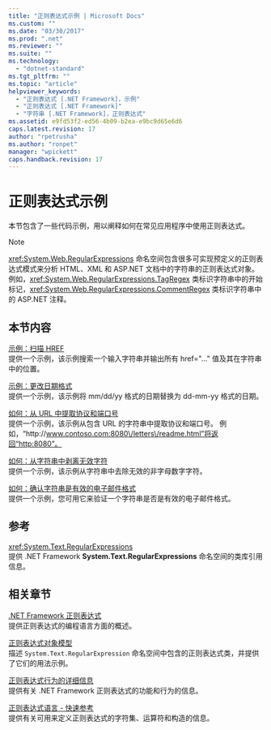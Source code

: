 ```yaml
---
title: "正则表达式示例 | Microsoft Docs"
ms.custom: ""
ms.date: "03/30/2017"
ms.prod: ".net"
ms.reviewer: ""
ms.suite: ""
ms.technology: 
  - "dotnet-standard"
ms.tgt_pltfrm: ""
ms.topic: "article"
helpviewer_keywords: 
  - "正则表达式 [.NET Framework]，示例"
  - "正则表达式 [.NET Framework]"
  - "字符串 [.NET Framework]，正则表达式"
ms.assetid: e9fd53f2-ed56-4b09-b2ea-e9bc9d65e6d6
caps.latest.revision: 17
author: "rpetrusha"
ms.author: "ronpet"
manager: "wpickett"
caps.handback.revision: 17
---
```

# 正则表达式示例
本节包含了一些代码示例，用以阐释如何在常见应用程序中使用正则表达式。  
  
> [!NOTE]
>  <xref:System.Web.RegularExpressions> 命名空间包含很多可实现预定义的正则表达式模式来分析 HTML、XML 和 ASP.NET 文档中的字符串的正则表达式对象。  例如，<xref:System.Web.RegularExpressions.TagRegex> 类标识字符串中的开始标记，<xref:System.Web.RegularExpressions.CommentRegex> 类标识字符串中的 ASP.NET 注释。  
  
## 本节内容  
 [示例：扫描 HREF](../../../docs/standard/base-types/regular-expression-example-scanning-for-hrefs.md)  
 提供一个示例，该示例搜索一个输入字符串并输出所有 href\="…" 值及其在字符串中的位置。  
  
 [示例：更改日期格式](../../../docs/standard/base-types/regular-expression-example-changing-date-formats.md)  
 提供一个示例，该示例将 mm\/dd\/yy 格式的日期替换为 dd\-mm\-yy 格式的日期。  
  
 [如何：从 URL 中提取协议和端口号](../../../docs/standard/base-types/how-to-extract-a-protocol-and-port-number-from-a-url.md)  
 提供一个示例，该示例从包含 URL 的字符串中提取协议和端口号。  例如，“http:\/\/www.contoso.com:8080\/letters\/readme.html”将返回“http:8080”。  
  
 [如何：从字符串中剥离无效字符](../../../docs/standard/base-types/how-to-strip-invalid-characters-from-a-string.md)  
 提供一个示例，该示例从字符串中去除无效的非字母数字字符。  
  
 [如何：确认字符串是有效的电子邮件格式](../../../docs/standard/base-types/how-to-verify-that-strings-are-in-valid-email-format.md)  
 提供一个示例，您可用它来验证一个字符串是否是有效的电子邮件格式。  
  
## 参考  
 <xref:System.Text.RegularExpressions>  
 提供 .NET Framework **System.Text.RegularExpressions** 命名空间的类库引用信息。  
  
## 相关章节  
 [.NET Framework 正则表达式](../../../docs/standard/base-types/regular-expressions.md)  
 提供正则表达式的编程语言方面的概述。  
  
 [正则表达式对象模型](../../../docs/standard/base-types/the-regular-expression-object-model.md)  
 描述 `System.Text.RegularExpression` 命名空间中包含的正则表达式类，并提供了它们的用法示例。  
  
 [正则表达式行为的详细信息](../../../docs/standard/base-types/details-of-regular-expression-behavior.md)  
 提供有关 .NET Framework 正则表达式的功能和行为的信息。  
  
 [正则表达式语言 \- 快速参考](../../../docs/standard/base-types/regular-expression-language-quick-reference.md)  
 提供有关可用来定义正则表达式的字符集、运算符和构造的信息。